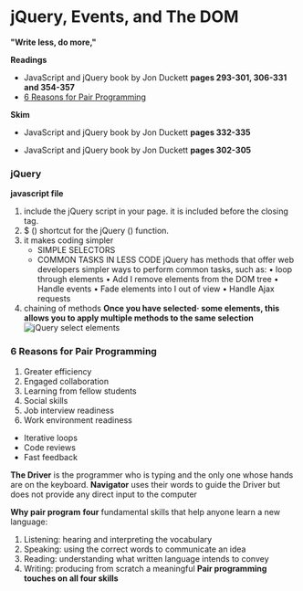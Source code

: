 # jQuery, Events, and The DOM
**"Write less, do more,"**

__Readings__
- JavaScript and jQuery book by Jon Duckett **pages 293-301, 306-331 and 354-357**
- [6 Reasons for Pair Programming](https://www.codefellows.org/blog/6-reasons-for-pair-programming/)

__Skim__
- JavaScript and jQuery book by Jon Duckett **pages 332-335**

- JavaScript and jQuery book by Jon Duckett **pages 302-305**

### jQuery
**javascript file**
1. include the jQuery script in your page. it is included before the closing </body> tag.
1. $ () shortcut for the jQuery () function.
1. it makes coding simpler
    - SIMPLE SELECTORS
    - COMMON TASKS IN LESS CODE
        jQuery has methods that offer web developers simpler ways to perform common tasks, such as:
        • loop through elements
        • Add I remove elements from the DOM tree
        • Handle events
        • Fade elements into I out of view
        • Handle Ajax requests
1. chaining of methods __Once you have selected· some elements, this allows you to apply multiple methods to the same selection__
 ![jQuery select elements](/img/jQueryselectelements.png"title")



### 6 Reasons for Pair Programming
1. Greater efficiency
1. Engaged collaboration
1. Learning from fellow students
1. Social skills
1. Job interview readiness
1. Work environment readiness


- Iterative loops
- Code reviews
- Fast feedback

**The Driver** is the programmer who is typing and the only one whose hands are on the keyboard.
**Navigator** uses their words to guide the Driver but does not provide any direct input to the computer

__Why pair program__
 **four** fundamental skills that help anyone learn a new language: 
 1. Listening: hearing and interpreting the vocabulary 
 1. Speaking: using the correct words to communicate an idea 
 1. Reading: understanding what written language intends to convey 
 1. Writing: producing from scratch a meaningful
 **Pair programming touches on all four skills**
